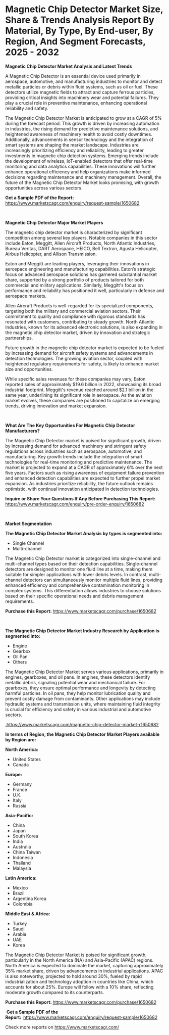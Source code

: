 <p><h1>Magnetic Chip Detector Market Size, Share & Trends Analysis Report By Material, By Type, By End-user, By Region, And Segment Forecasts, 2025 - 2032</h1></p><p><strong>Magnetic Chip Detector Market Analysis and Latest Trends</strong></p>
<p><p>A Magnetic Chip Detector is an essential device used primarily in aerospace, automotive, and manufacturing industries to monitor and detect metallic particles or debris within fluid systems, such as oil or fuel. These detectors utilize magnetic fields to attract and capture ferrous particles, providing critical insights into machinery wear and potential failures. They play a crucial role in preventive maintenance, enhancing operational reliability and safety.</p><p>The Magnetic Chip Detector Market is anticipated to grow at a CAGR of 5% during the forecast period. This growth is driven by increasing automation in industries, the rising demand for predictive maintenance solutions, and heightened awareness of machinery health to avoid costly downtimes. Additionally, advancements in sensor technology and the integration of smart systems are shaping the market landscape. Industries are increasingly prioritizing efficiency and reliability, leading to greater investments in magnetic chip detection systems. Emerging trends include the development of wireless, IoT-enabled detectors that offer real-time monitoring and data analytics capabilities. These innovations will further enhance operational efficiency and help organizations make informed decisions regarding maintenance and machinery management. Overall, the future of the Magnetic Chip Detector Market looks promising, with growth opportunities across various sectors.</p></p>
<p><strong>Get a Sample PDF of the Report:&nbsp;</strong> <a href="https://www.marketscagr.com/enquiry/request-sample/1650682?utm_campaign=2822&utm_medium=2&utm_source=Github&utm_content=ia&utm_term=08042025&utm_id=magnetic-chip-detector">https://www.marketscagr.com/enquiry/request-sample/1650682</a></p>
<p>&nbsp;</p>
<p><strong>Magnetic Chip Detector Major Market Players</strong></p>
<p><p>The magnetic chip detector market is characterized by significant competition among several key players. Notable companies in this sector include Eaton, Meggitt, Allen Aircraft Products, North Atlantic Industries, Bureau Veritas, DART Aerospace, HEICO, Bell Textron, Agusta Helicopter, Airbus Helicopter, and Allison Transmission. </p><p>Eaton and Meggitt are leading players, leveraging their innovations in aerospace engineering and manufacturing capabilities. Eaton’s strategic focus on advanced aerospace solutions has garnered substantial market share, supported by a strong portfolio of products tailored for both commercial and military applications. Similarly, Meggitt's focus on performance and reliability has positioned it well, particularly in defense and aerospace markets.</p><p>Allen Aircraft Products is well-regarded for its specialized components, targeting both the military and commercial aviation sectors. Their commitment to quality and compliance with rigorous standards has resonated with customers, contributing to steady growth. North Atlantic Industries, known for its advanced electronic solutions, is also expanding in the magnetic chip detector market, driven by innovation and strategic partnerships.</p><p>Future growth in the magnetic chip detector market is expected to be fueled by increasing demand for aircraft safety systems and advancements in detection technologies. The growing aviation sector, coupled with heightened regulatory requirements for safety, is likely to enhance market size and opportunities.</p><p>While specific sales revenues for these companies may vary, Eaton reported sales of approximately $19.6 billion in 2022, showcasing its broad industrial footprint. Meggitt's revenue reached around $2.1 billion in the same year, underlining its significant role in aerospace. As the aviation market evolves, these companies are positioned to capitalize on emerging trends, driving innovation and market expansion.</p></p>
<p>&nbsp;</p>
<p><strong>What Are The Key Opportunities For Magnetic Chip Detector Manufacturers?</strong></p>
<p><p>The Magnetic Chip Detector market is poised for significant growth, driven by increasing demand for advanced machinery and stringent safety regulations across industries such as aerospace, automotive, and manufacturing. Key growth trends include the integration of smart technologies for real-time monitoring and predictive maintenance. The market is projected to expand at a CAGR of approximately 6% over the next five years. Factors such as rising awareness of equipment failure prevention and enhanced detection capabilities are expected to further propel market expansion. As industries prioritize reliability, the future outlook remains optimistic, with continual innovation anticipated in detection technologies.</p></p>
<p><strong>Inquire or Share Your Questions If Any Before Purchasing This Report:</strong> <a href="https://www.marketscagr.com/enquiry/pre-order-enquiry/1650682?utm_campaign=2822&utm_medium=2&utm_source=Github&utm_content=ia&utm_term=08042025&utm_id=magnetic-chip-detector">https://www.marketscagr.com/enquiry/pre-order-enquiry/1650682</a></p>
<p>&nbsp;</p>
<p><strong>Market Segmentation</strong></p>
<p><strong>The Magnetic Chip Detector Market Analysis by types is segmented into:</strong></p>
<p><ul><li>Single Channel</li><li>Multi-channel</li></ul></p>
<p><p>The Magnetic Chip Detector market is categorized into single-channel and multi-channel types based on their detection capabilities. Single-channel detectors are designed to monitor one fluid line at a time, making them suitable for simpler applications with lower debris levels. In contrast, multi-channel detectors can simultaneously monitor multiple fluid lines, providing enhanced efficiency and comprehensive contamination monitoring in complex systems. This differentiation allows industries to choose solutions based on their specific operational needs and debris management requirements.</p></p>
<p><strong>Purchase this Report:&nbsp;</strong><a href="https://www.marketscagr.com/purchase/1650682?utm_campaign=2822&utm_medium=2&utm_source=Github&utm_content=ia&utm_term=08042025&utm_id=magnetic-chip-detector">https://www.marketscagr.com/purchase/1650682</a></p>
<p>&nbsp;</p>
<p><strong>The Magnetic Chip Detector Market Industry Research by Application is segmented into:</strong></p>
<p><ul><li>Engine</li><li>Gearbox</li><li>Oil Pan</li><li>Others</li></ul></p>
<p><p>The Magnetic Chip Detector Market serves various applications, primarily in engines, gearboxes, and oil pans. In engines, these detectors identify metallic debris, signaling potential wear and mechanical failure. For gearboxes, they ensure optimal performance and longevity by detecting harmful particles. In oil pans, they help monitor lubrication quality and prevent costly damage from contaminants. Other applications may include hydraulic systems and transmission units, where maintaining fluid integrity is crucial for efficiency and safety in various industrial and automotive sectors.</p></p>
<p><a href="https://www.marketscagr.com/magnetic-chip-detector-market-r1650682?utm_campaign=2822&utm_medium=2&utm_source=Github&utm_content=ia&utm_term=08042025&utm_id=magnetic-chip-detector">&nbsp;https://www.marketscagr.com/magnetic-chip-detector-market-r1650682</a></p>
<p><strong>In terms of Region, the Magnetic Chip Detector Market Players available by Region are:</strong></p>
<p>
    <p> <strong> North America: </strong>
        <ul>
            <li>United States</li>
            <li>Canada</li>
        </ul>
        </p> 
    <p> <strong> Europe: </strong>
        <ul>
            <li>Germany</li>
            <li>France</li>
            <li>U.K.</li>
            <li>Italy</li>
            <li>Russia</li>
        </ul>
        </p> 
    <p> <strong> Asia-Pacific: </strong>
        <ul>
            <li>China</li>
            <li>Japan</li>
            <li>South Korea</li>
            <li>India</li>
            <li>Australia</li>
            <li>China Taiwan</li>
            <li>Indonesia</li>
            <li>Thailand</li>
            <li>Malaysia</li>
        </ul>
        </p> 
    <p> <strong> Latin America: </strong>
        <ul>
            <li>Mexico</li>
            <li>Brazil</li>
            <li>Argentina Korea</li>
            <li>Colombia</li>
        </ul>
        </p> 
    <p> <strong> Middle East & Africa: </strong>
        <ul>
            <li>Turkey</li>
            <li>Saudi</li>
            <li>Arabia</li>
            <li>UAE</li>
            <li>Korea</li>
        </ul>
    </p>
    </p>
<p><p>The Magnetic Chip Detector Market is poised for significant growth, particularly in the North America (NA) and Asia-Pacific (APAC) regions. North America is expected to dominate the market, capturing approximately 35% market share, driven by advancements in industrial applications. APAC is also noteworthy, projected to hold around 30%, fueled by rapid industrialization and technology adoption in countries like China, which accounts for about 25%. Europe will follow with a 10% share, reflecting moderate growth compared to its counterparts.</p></p>
<p><strong>Purchase this Report: </strong><a href="https://www.marketscagr.com/purchase/1650682?utm_campaign=2822&utm_medium=2&utm_source=Github&utm_content=ia&utm_term=08042025&utm_id=magnetic-chip-detector">https://www.marketscagr.com/purchase/1650682</a></p>
<p>&nbsp;<strong>Get a Sample PDF of the Report:&nbsp;&nbsp;</strong><a href="https://www.marketscagr.com/enquiry/request-sample/1650682?utm_campaign=2822&utm_medium=2&utm_source=Github&utm_content=ia&utm_term=08042025&utm_id=magnetic-chip-detector">https://www.marketscagr.com/enquiry/request-sample/1650682</a></p>
<p><strong></strong></p>
<p>Check more reports on <a href="https://www.marketscagr.com/?utm_campaign=2822&utm_medium=2&utm_source=Github&utm_content=ia&utm_term=08042025&utm_id=magnetic-chip-detector">https://www.marketscagr.com/</a></p>